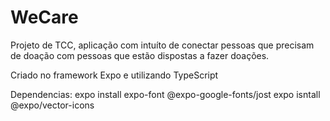 # WeCare
 Projeto de TCC, aplicação com intuíto de conectar pessoas que precisam de doação com pessoas que estão dispostas a fazer doações.

 Criado no framework Expo e utilizando TypeScript

Dependencias:
expo install expo-font @expo-google-fonts/jost
expo isntall @expo/vector-icons

